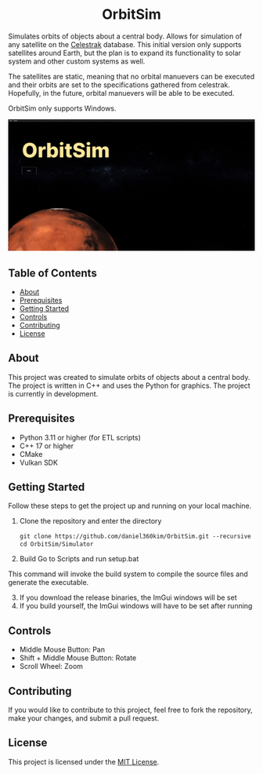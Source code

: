 <h1 align="center">OrbitSim</h1>

Simulates orbits of objects about a central body. Allows for simulation of any satellite on the [Celestrak](https://celestrak.org/) database. This initial version only supports satellites around Earth, but the plan is to expand its functionality to solar system and other custom systems as well.

The satellites are static, meaning that no orbital manuevers can be executed and their orbits are set to the specifications gathered from celestrak. Hopefully, in the future, orbital manuevers will be able to be executed. 

OrbitSim only supports Windows. 

![CoverImage](Resources/Application/OrbitPage.png)

## Table of Contents

- [About](#about)
- [Prerequisites](#prerequisites)
- [Getting Started](#getting-started)
- [Controls](#controls)
- [Contributing](#contributing)
- [License](#license)

## About

This project was created to simulate orbits of objects about a central body. The project is written in C++ and uses the Python for graphics. The project is currently in development.

## Prerequisites

- Python 3.11 or higher (for ETL scripts)
- C++ 17 or higher
- CMake
- Vulkan SDK

## Getting Started

Follow these steps to get the project up and running on your local machine.

1. Clone the repository and enter the directory
   ```shell
   git clone https://github.com/daniel360kim/OrbitSim.git --recursive
   cd OrbitSim/Simulator
   ```
2. Build
    Go to Scripts and run setup.bat

This command will invoke the build system to compile the source files and generate the executable.

3. If you download the release binaries, the ImGui windows will be set
4. If you build yourself, the ImGui windows will have to be set after running

## Controls
- Middle Mouse Button: Pan
- Shift + Middle Mouse Button: Rotate
- Scroll Wheel: Zoom

## Contributing

If you would like to contribute to this project, feel free to fork the repository, make your changes, and submit a pull request.

## License

This project is licensed under the [MIT License](LICENSE).
   
